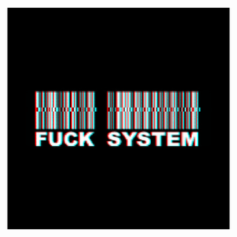 
<img alt="glitch.gif" 
src="https://github.com/RushHex/RushHex/blob/main/gif/glitch.gif?raw=true" 
data-hpc="true">